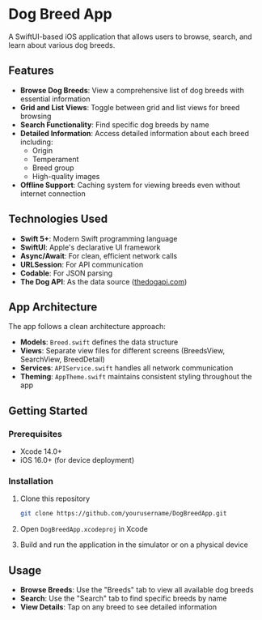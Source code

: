 # Dog Breed App

A SwiftUI-based iOS application that allows users to browse, search, and learn about various dog breeds.

## Features

- **Browse Dog Breeds**: View a comprehensive list of dog breeds with essential information
- **Grid and List Views**: Toggle between grid and list views for breed browsing
- **Search Functionality**: Find specific dog breeds by name
- **Detailed Information**: Access detailed information about each breed including:
  - Origin
  - Temperament
  - Breed group
  - High-quality images
- **Offline Support**: Caching system for viewing breeds even without internet connection

## Technologies Used

- **Swift 5+**: Modern Swift programming language
- **SwiftUI**: Apple's declarative UI framework
- **Async/Await**: For clean, efficient network calls
- **URLSession**: For API communication
- **Codable**: For JSON parsing
- **The Dog API**: As the data source ([thedogapi.com](https://thedogapi.com/))

## App Architecture

The app follows a clean architecture approach:

- **Models**: `Breed.swift` defines the data structure
- **Views**: Separate view files for different screens (BreedsView, SearchView, BreedDetail)
- **Services**: `APIService.swift` handles all network communication
- **Theming**: `AppTheme.swift` maintains consistent styling throughout the app

## Getting Started

### Prerequisites

- Xcode 14.0+
- iOS 16.0+ (for device deployment)

### Installation

1. Clone this repository

   ```bash
   git clone https://github.com/yourusername/DogBreedApp.git
   ```

2. Open `DogBreedApp.xcodeproj` in Xcode
3. Build and run the application in the simulator or on a physical device

## Usage

- **Browse Breeds**: Use the "Breeds" tab to view all available dog breeds
- **Search**: Use the "Search" tab to find specific breeds by name
- **View Details**: Tap on any breed to see detailed information
